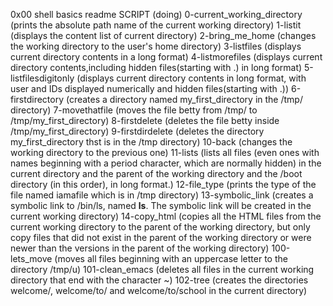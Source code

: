 0x00 shell basics readme
     SCRIPT			(doing)
0-current_working_directory	(prints the absolute path name of the current working directory)
1-listit			(displays the content list of current directory)
2-bring_me_home			(changes the working directory to the user's home directory)
3-listfiles			(displays current directory contents in a long format)
4-listmorefiles			(displays current directory contents,including hidden files(starting with .) in long format)
5-listfilesdigitonly		(displays current directory contents in long format, with user and IDs displayed numerically and hidden files(starting with .))
6-firstdirectory		(creates a directory named my_first_directory in the /tmp/ directory)
7-movethatfile			(moves the file betty from /tmp/ to /tmp/my_first_directory)
8-firstdelete			(deletes the file betty inside /tmp/my_first_directory)
9-firstdirdelete		(deletes the directory my_first_directory thst is in the /tmp directory)
10-back				(changes the working directory to the previous one)
11-lists			(lists all files (even ones with names beginning with a period character, which are normally hidden) in the current directory and the parent of the working directory and the /boot directory (in this order), in long format.)
12-file_type			(prints the type of the file named iamafile which is in /tmp directory)
13-symbolic_link		(creates a symbolic link to /bin/ls, named __ls__. The symbolic link will be created in the current working directory)
14-copy_html			(copies all the HTML files from the current working directory to the parent of the working directory, but only copy files that did not exist in the parent of the working directory or were newer than the versions in the parent of the working directory)
100-lets_move			(moves all files beginning with an uppercase letter to the directory /tmp/u)
101-clean_emacs			(deletes all files in the current working directory that end with the character ~)
102-tree			(creates the directories welcome/, welcome/to/ and welcome/to/school in the current directory)
